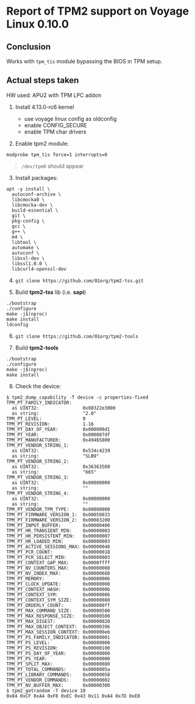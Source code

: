 Report of TPM2 support on Voyage Linux 0.10.0
=============================================

## Conclusion

Works with `tpm_tis` module bypassing the BIOS in TPM setup.

## Actual steps taken

HW used: APU2 with TPM LPC addon

1. Install 4.13.0-rc6 kernel
    - use voyage linux config as oldconfig
    - enable CONFIG_SECURE
    - enable TPM char drivers

2. Enable tpm2 module:
```
modprobe tpm_tis force=1 interrupts=0
```

> `/dev/tpm0` should appear

3. Install packages:
```
apt -y install \
  autoconf-archive \
  libcmocka0 \
  libcmocka-dev \
  build-essential \
  git \
  pkg-config \
  gcc \
  g++ \
  m4 \
  libtool \
  automake \
  autoconf \
  libssl-dev \
  libssl1.0.0 \
  libcurl4-openssl-dev
```

4. `git clone https://github.com/01org/tpm2-tss.git`

5. Build **tpm2-tss** lib (i.e. **sapi**)
```
./bootstrap
./configure
make -j$(nproc)
make install
ldconfig
```
6. `git clone https://github.com/01org/tpm2-tools`

7. Build **tpm2-tools**
```
./bootstrap
./configure
make -j$(nproc)
make install
```

8. Check the device:
```
$ tpm2_dump_capability -T device -c properties-fixed
TPM_PT_FAMILY_INDICATOR:
  as UINT32:                0x08322e3000
  as string:                "2.0"
TPM_PT_LEVEL:               0
TPM_PT_REVISION:            1.16
TPM_PT_DAY_OF_YEAR:         0x000000d1
TPM_PT_YEAR:                0x000007df
TPM_PT_MANUFACTURER:        0x49465800
TPM_PT_VENDOR_STRING_1:
  as UINT32:                0x534c4239
  as string:                "SLB9"
TPM_PT_VENDOR_STRING_2:
  as UINT32:                0x36363500
  as string:                "665"
TPM_PT_VENDOR_STRING_3:
  as UINT32:                0x00000000
  as string:                ""
TPM_PT_VENDOR_STRING_4:
  as UINT32:                0x00000000
  as string:                ""
TPM_PT_VENDOR_TPM_TYPE:     0x00000000
TPM_PT_FIRMWARE_VERSION_1:  0x00050033
TPM_PT_FIRMWARE_VERSION_2:  0x00083200
TPM_PT_INPUT_BUFFER:        0x00000400
TPM_PT_HR_TRANSIENT_MIN:    0x00000003
TPM_PT_HR_PERSISTENT_MIN:   0x00000007
TPM_PT_HR_LOADED_MIN:       0x00000003
TPM_PT_ACTIVE_SESSIONS_MAX: 0x00000040
TPM_PT_PCR_COUNT:           0x00000018
TPM_PT_PCR_SELECT_MIN:      0x00000003
TPM_PT_CONTEXT_GAP_MAX:     0x0000ffff
TPM_PT_NV_COUNTERS_MAX:     0x00000008
TPM_PT_NV_INDEX_MAX:        0x00000680
TPM_PT_MEMORY:              0x00000006
TPM_PT_CLOCK_UPDATE:        0x00080000
TPM_PT_CONTEXT_HASH:        0x0000000b
TPM_PT_CONTEXT_SYM:         0x00000006
TPM_PT_CONTEXT_SYM_SIZE:    0x00000080
TPM_PT_ORDERLY_COUNT:       0x000000ff
TPM_PT_MAX_COMMAND_SIZE:    0x00000500
TPM_PT_MAX_RESPONSE_SIZE:   0x00000500
TPM_PT_MAX_DIGEST:          0x00000020
TPM_PT_MAX_OBJECT_CONTEXT:  0x00000396
TPM_PT_MAX_SESSION_CONTEXT: 0x000000eb
TPM_PT_PS_FAMILY_INDICATOR: 0x00000001
TPM_PT_PS_LEVEL:            0x00000000
TPM_PT_PS_REVISION:         0x00000100
TPM_PT_PS_DAY_OF_YEAR:      0x00000000
TPM_PT_PS_YEAR:             0x00000000
TPM_PT_SPLIT_MAX:           0x00000080
TPM_PT_TOTAL_COMMANDS:      0x0000005a
TPM_PT_LIBRARY_COMMANDS:    0x00000058
TPM_PT_VENDOR_COMMANDS:     0x00000002
TPM_PT_NV_BUFFER_MAX:       0x00000300
$ tpm2_getrandom -T device 10
0x84 0xCF 0xA4 0xF8 0xEC 0x43 0x11 0xA4 0x7D 0xE8
```
